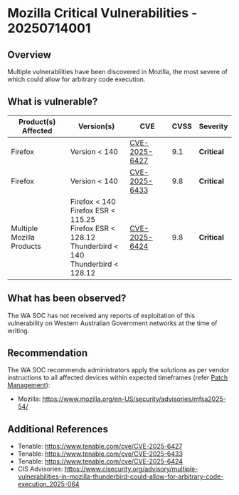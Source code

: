 # Mozilla Critical Vulnerabilities - 20250714001

## Overview

Multiple vulnerabilities have been discovered in Mozilla, the most severe of which could allow for arbitrary code execution.

## What is vulnerable?

| Product(s) Affected       | Version(s)                                                                                                         | CVE                                                             | CVSS | Severity     |
| ------------------------- | ------------------------------------------------------------------------------------------------------------------ | --------------------------------------------------------------- | ---- | ------------ |
| Firefox                   | Version < 140                                                                                                      | [CVE-2025-6427](https://nvd.nist.gov/vuln/detail/CVE-2025-6427) | 9.1  | **Critical** |
| Firefox                   | Version < 140                                                                                                      | [CVE-2025-6433](https://nvd.nist.gov/vuln/detail/CVE-2025-6433) | 9.8  | **Critical** |
| Multiple Mozilla Products | Firefox < 140 <br> Firefox ESR < 115.25 <br> Firefox ESR < 128.12 <br> Thunderbird < 140 <br> Thunderbird < 128.12 | [CVE-2025-6424](https://nvd.nist.gov/vuln/detail/CVE-2025-6424) | 9.8  | **Critical** |

## What has been observed?

The WA SOC has not received any reports of exploitation of this vulnerability on Western Australian Government networks at the time of writing.

## Recommendation

The WA SOC recommends administrators apply the solutions as per vendor instructions to all affected devices within expected timeframes (refer [Patch Management](../guidelines/patch-management.md)):

- Mozilla: <https://www.mozilla.org/en-US/security/advisories/mfsa2025-54/>

## Additional References

- Tenable: <https://www.tenable.com/cve/CVE-2025-6427>
- Tenable: <https://www.tenable.com/cve/CVE-2025-6433>
- Tenable: <https://www.tenable.com/cve/CVE-2025-6424>
- CIS Advisories: <https://www.cisecurity.org/advisory/multiple-vulnerabilities-in-mozilla-thunderbird-could-allow-for-arbitrary-code-execution_2025-064>
